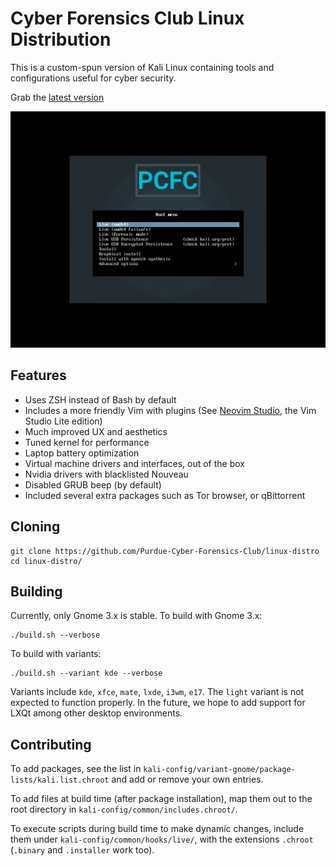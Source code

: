 # Cyber Forensics Club Linux Distribution
This is a custom-spun version of Kali Linux containing tools and configurations
useful for cyber security.

Grab the [latest version](https://github.com/Purdue-Cyber-Forensics-Club/linux-distro/releases)

![Distribution Slideshow](https://github.com/Purdue-Cyber-Forensics-Club/linux-distro/raw/master/KaliSlideshow.gif)

## Features
 - Uses ZSH instead of Bash by default
 - Includes a more friendly Vim with plugins (See [Neovim Studio](https://github.com/Maxattax97/Neovim-Studio), the Vim Studio Lite edition)
 - Much improved UX and aesthetics
 - Tuned kernel for performance
 - Laptop battery optimization
 - Virtual machine drivers and interfaces, out of the box
 - Nvidia drivers with blacklisted Nouveau
 - Disabled GRUB beep (by default)
 - Included several extra packages such as Tor browser, or qBittorrent

## Cloning
```
git clone https://github.com/Purdue-Cyber-Forensics-Club/linux-distro
cd linux-distro/
```

## Building
Currently, only Gnome 3.x is stable. To build with Gnome 3.x:
```
./build.sh --verbose
```

To build with variants:
```
./build.sh --variant kde --verbose
```

Variants include `kde`, `xfce`, `mate`, `lxde`, `i3wm`, `e17`. The `light`
variant is not expected to function properly. In the future, we hope to add
support for LXQt among other desktop environments.

## Contributing
To add packages, see the list in `kali-config/variant-gnome/package-lists/kali.list.chroot`
and add or remove your own entries.

To add files at build time (after package installation), map them out to the
root directory in `kali-config/common/includes.chroot/`.

To execute scripts during build time to make dynamic changes, include them under
`kali-config/common/hooks/live/`, with the extensions `.chroot` (`.binary` and
`.installer` work too).
